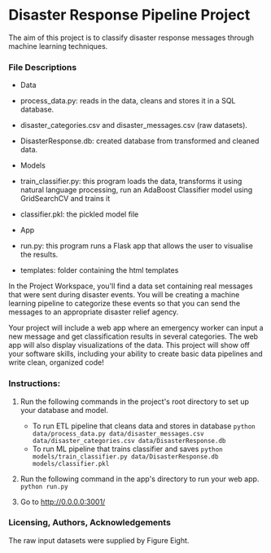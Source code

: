 # Disaster Response Pipeline Project

The aim of this project is to classify disaster response messages through machine learning techniques.

### File Descriptions
* Data 
 * process_data.py: reads in the data, cleans and stores it in a SQL database.
 * disaster_categories.csv and disaster_messages.csv (raw datasets).
 * DisasterResponse.db: created database from transformed and cleaned data.

* Models
 * train_classifier.py: this program loads the data, transforms it using natural language processing, run an AdaBoost Classifier model using GridSearchCV and trains it
 * classifier.pkl: the pickled model file

* App
 * run.py: this program runs a Flask app that allows the user to visualise the results.
 * templates: folder containing the html templates

In the Project Workspace, you'll find a data set containing real messages that were sent during disaster events. You will be creating a machine learning pipeline to categorize these events so that you can send the messages to an appropriate disaster relief agency.

Your project will include a web app where an emergency worker can input a new message and get classification results in several categories. The web app will also display visualizations of the data. This project will show off your software skills, including your ability to create basic data pipelines and write clean, organized code!



### Instructions:
1. Run the following commands in the project's root directory to set up your database and model.

    - To run ETL pipeline that cleans data and stores in database
        `python data/process_data.py data/disaster_messages.csv data/disaster_categories.csv data/DisasterResponse.db`
    - To run ML pipeline that trains classifier and saves
        `python models/train_classifier.py data/DisasterResponse.db models/classifier.pkl`

2. Run the following command in the app's directory to run your web app.
    `python run.py`

3. Go to http://0.0.0.0:3001/

### Licensing, Authors, Acknowledgements

The raw input datasets were supplied by Figure Eight.
